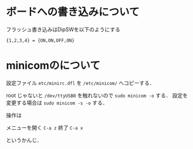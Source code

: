# ボードへの書き込みについて
フラッシュ書き込みはDipSWを以下のようにする

``{1,2,3,4} = {ON,ON,OFF,ON}``

# minicomのについて

設定ファイル
``etc/minirc.dfl`` を ``/etc/minicom/`` へコピーする．

root じゃないと ``/dev/ttyUSB0`` を触れないので ``sudo minicom -o`` する．
設定を変更する場合は ``sudo minicom -s -o`` する．

操作は

メニューを開く ``C-a z``
終了 ``C-a x``

というかんじ．


